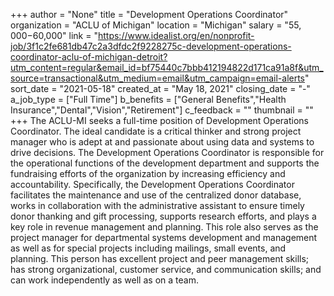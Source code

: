 +++
author = "None"
title = "Development Operations Coordinator"
organization = "ACLU of Michigan"
location = "Michigan"
salary = "$55,000-$60,000"
link = "https://www.idealist.org/en/nonprofit-job/3f1c2fe681db47c2a3dfdc2f9228275c-development-operations-coordinator-aclu-of-michigan-detroit?utm_content=regular&email_id=bf75440c7bbb412194822d171ca91a8f&utm_source=transactional&utm_medium=email&utm_campaign=email-alerts"
sort_date = "2021-05-18"
created_at = "May 18, 2021"
closing_date = "-"
a_job_type = ["Full Time"]
b_benefits = ["General Benefits","Health Insurance","Dental","Vision","Retirement"]
c_feedback = ""
thumbnail = ""
+++
The ACLU-MI seeks a full-time position of Development Operations Coordinator. The ideal candidate is a critical thinker and strong project manager who is adept at and passionate about using data and systems to drive decisions. The Development Operations Coordinator is responsible for the operational functions of the development department and supports the fundraising efforts of the organization by increasing efficiency and accountability. Specifically, the Development Operations Coordinator facilitates the maintenance and use of the centralized donor database, works in collaboration with the administrative assistant to ensure timely donor thanking and gift processing, supports research efforts, and plays a key role in revenue management and planning. This role also serves as the project manager for departmental systems development and management as well as for special projects including mailings, small events, and planning. This person has excellent project and peer management skills; has strong organizational, customer service, and communication skills; and can work independently as well as on a team.